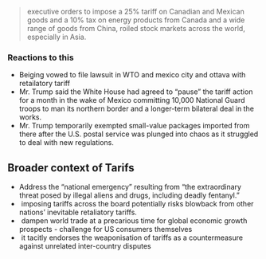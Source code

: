 >executive orders to impose a 25% tariff on Canadian and Mexican goods and a 10% tax on energy products from Canada and a wide range of goods from China, roiled stock markets across the world, especially in Asia.

### Reactions to this
- Beiging vowed to file lawsuit in WTO and mexico city and ottava with retailatory tariff
- Mr. Trump said the White House had agreed to “pause” the tariff action for a month in the wake of Mexico committing 10,000 National Guard troops to man its northern border and a longer-term bilateral deal in the works.
- Mr. Trump temporarily exempted small-value packages imported from there after the U.S. postal service was plunged into chaos as it struggled to deal with new regulations.
## Broader context of Tarifs
- Address the “national emergency” resulting from “the extraordinary threat posed by illegal aliens and drugs, including deadly fentanyl.”
-  imposing tariffs across the board potentially risks blowback from other nations’ inevitable retaliatory tariffs.
-  dampen world trade at a precarious time for global economic growth prospects - challenge for US consumers themselves
-  it tacitly endorses the weaponisation of tariffs as a countermeasure against unrelated inter-country disputes